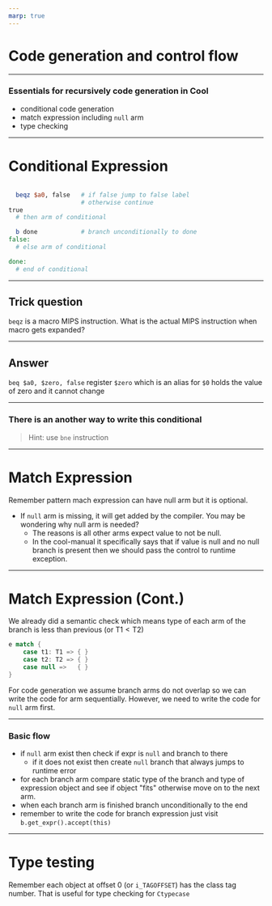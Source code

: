 ```yaml
---
marp: true
---
```


# Code generation and control flow

---

### Essentials for recursively code generation in Cool
- conditional code generation
- match expression including `null` arm
- type checking

---

# Conditional Expression

```MIPS

  beqz $a0, false   # if false jump to false label
                    # otherwise continue
true
  # then arm of conditional

  b done            # branch unconditionally to done
false:
  # else arm of conditional

done:
  # end of conditional
```

---

## Trick question

`beqz` is a macro MIPS instruction. What is the actual MIPS instruction when macro gets expanded?

---

## Answer
`beq $a0, $zero, false`  register `$zero` which is an alias for `$0` holds the value of zero and it cannot change

---


### There is an another way to write this conditional
> Hint: use `bne` instruction

---

# Match Expression

Remember pattern mach expression can have null arm but it is optional.

- If `null` arm is missing, it will get added by the compiler. You may be wondering why null arm is needed?
    - The reasons is all other arms expect value to not be null.
    - In the cool-manual it specifically says that if value is null and no null branch is present then we should pass the control to runtime exception.


---

# Match Expression (Cont.)

We already did a semantic check which means type of each arm of the branch is less than previous (or $\text{T}1 \lt \text{T}2$)

```scala
e match {
    case t1: T1 => { }
    case t2: T2 => { }
    case null =>   { }
}
```

For code generation we assume branch arms do not overlap so we can write the code for arm sequentially. However, we need to write the code for `null` arm first.


---

### Basic flow

- if `null` arm exist then check if expr is `null` and branch to there
    - if it does not exist then create `null` branch that always jumps to runtime error
- for each branch arm compare static type of the branch and type of expression object and see if object "fits" otherwise move on to the next arm.
- when each branch arm is finished branch unconditionally to the end
- remember to write the code for branch expression just visit `b.get_expr().accept(this)`

---

# Type testing

Remember each object at offset 0 (or `i_TAGOFFSET`) has the class tag number. That is useful for type checking for `Ctypecase`